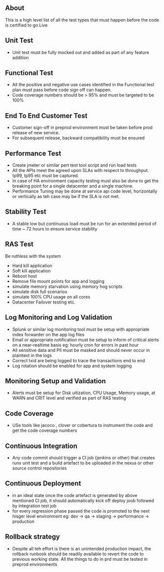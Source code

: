 ## About

This is a high level list of all the test types that must happen before the code is certified to go Live

## Unit Test
- Unit test must be fully mocked out and added as part of any feature addition

## Functional Test
- All the positive and negative use cases identified in the Functional test plan must pass before code sign off can happen.
- Code coverage numbers should be > 95% and must be targeted to be 100%

## End To End Customer Test
- Customer sign-off in preprod environment must be taken before prod release of new service.
- For subsequent release, backward compatibility must be ensured

## Performance Test
- Create jmeter or similar pert test tool script and run load tests
- All the APIs meet the agreed upon SLAs with respect to throughput. tp99, tp95 etc must be captured.
- In case of HA environment capacity testing must also be done to get the breaking point for a single datacenter and a single machine.
- Performance Tuning may be done at service api code level,  horizontally or vertically as teh case may be if the SLA is not met.

## Stability Test
- A stable low but continuous load must be run for an extended period of time ~ 72 hours to ensure service stability

## RAS Test
Be ruthless with the system
- Hard kill application
- Soft kill application
- Reboot host
- Remove file mount points for app and logging
- simulate memory starvation using memory hog scripts
- simulate disk full scenarios
- simulate 100% CPU usage on all cores
- Datacenter Failover testing etc.



## Log Monitoring and Log Validation
- Splunk or similar log monitoring tool must be setup with appropriate index forwarder on the app log files
- Email or appropriate notification must be setup to inform of critical alerts on a near-realtime basis eg: hourly cron for errors in past hour
- All sensitive data and PII must be masked and should never occur in plaintext in the logs
- Correct txid are being logged to trace the transactions end to end
- Log rotation should be enabled for app and system logging

## Monitoring Setup and Validation
- Alerts must be setup for Disk uitization, CPU Usage, Memory usage, at WARN and CRIT level and verified as part of RAS testing

## Code Coverage
- USe tools like  jacoco , clover or cobertura to instrument the code and get the code coverage numbers

## Continuous Integration
- Any code commit should trigger a CI job (jenkins or other) that creates runs unit test and a build artefact to be uploaded in the nexus or other source control repositories

## Continuous Deployment
- in an ideal state once the code artefact is generated by above mentioned CI job, it should automatically kick off deploy joob followed by integration test job
- for every regression phase passed the code is promoted to the next hisger level environment
eg: dev -> qa -> staging -> performance -> production

## Rollback strategy
- Despite all teh effort is there is an unintended production impact, the rollback runbook should be readily available to revert the code to previous working state. All the things to do in prd must be tested in preprod environments

